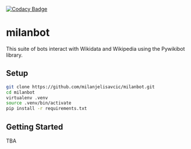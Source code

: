 [![Codacy Badge](https://api.codacy.com/project/badge/Grade/0edc77e69ce44c198c8bd93e5c1d9e66)](https://www.codacy.com/app/milan.jelisavcic/milanbot?utm_source=github.com&amp;utm_medium=referral&amp;utm_content=milanjelisavcic/milanbot&amp;utm_campaign=Badge_Grade)

# milanbot
This suite of bots interact with Wikidata and Wikipedia using the Pywikibot library.

## Setup
```bash
git clone https://github.com/milanjelisavcic/milanbot.git
cd milanbot
virtualenv .venv
source .venv/bin/activate
pip install -r requirements.txt
```

## Getting Started
TBA